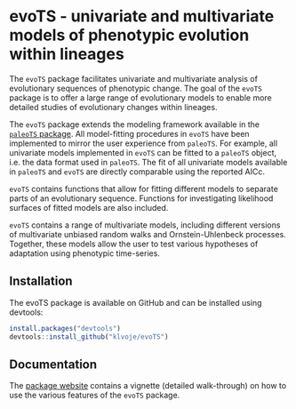 
<!-- README.md is generated from README.Rmd. Please edit that file -->

# evoTS - univariate and multivariate models of phenotypic evolution within lineages

<!-- badges: start -->
<!-- badges: end -->

The `evoTS` package facilitates univariate and multivariate analysis of
evolutionary sequences of phenotypic change. The goal of the `evoTS`
package is to offer a large range of evolutionary models to enable more
detailed studies of evolutionary changes within lineages.

The `evoTS` package extends the modeling framework available in the
<a href="https://cran.r-project.org/web/packages/paleoTS/index.html">
`paleoTS` package</a>. All model-fitting procedures in `evoTS` have been
implemented to mirror the user experience from `paleoTS`. For example,
all univariate models implemented in `evoTS` can be fitted to a
`paleoTS` object, i.e. the data format used in `paleoTS`. The fit of all
univariate models available in `paleoTS` and `evoTS` are directly
comparable using the reported AICc.

`evoTS` contains functions that allow for fitting different models to
separate parts of an evolutionary sequence. Functions for investigating
likelihood surfaces of fitted models are also included.

`evoTS` contains a range of multivariate models, including different
versions of multivariate unbiased random walks and Ornstein-Uhlenbeck
processes. Together, these models allow the user to test various
hypotheses of adaptation using phenotypic time-series.

## Installation

The evoTS package is available on GitHub and can be installed using
devtools:

``` r
install.packages("devtools")
devtools::install_github("klvoje/evoTS")
```

## Documentation

The <a href="https://klvoje.github.io/evoTS/index.html">package
website</a> contains a vignette (detailed walk-through) on how to use
the various features of the `evoTS` package.
